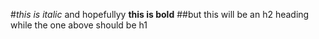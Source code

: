 #*this is italic* and hopefullyy **this is bold**
##but this will be an h2 heading while the one above should be h1

